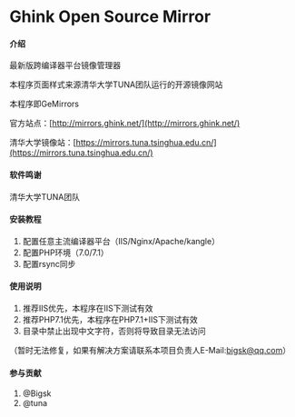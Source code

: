 # Ghink Open Source Mirror

#### 介绍

最新版跨编译器平台镜像管理器

本程序页面样式来源清华大学TUNA团队运行的开源镜像网站

本程序即GeMirrors

官方站点：[http://mirrors.ghink.net/](http://mirrors.ghink.net/)

清华大学镜像站：[https://mirrors.tuna.tsinghua.edu.cn/](https://mirrors.tuna.tsinghua.edu.cn/)

#### 软件鸣谢

清华大学TUNA团队


#### 安装教程

1.  配置任意主流编译器平台（IIS/Nginx/Apache/kangle）
2.  配置PHP环境（7.0/7.1）
3.  配置rsync同步

#### 使用说明

1.  推荐IIS优先，本程序在IIS下测试有效
2.  推荐PHP7.1优先，本程序在PHP7.1+IIS下测试有效
3.  目录中禁止出现中文字符，否则将导致目录无法访问

（暂时无法修复，如果有解决方案请联系本项目负责人E-Mail:bigsk@qq.com）

#### 参与贡献

1.  @Bigsk
2.  @tuna
